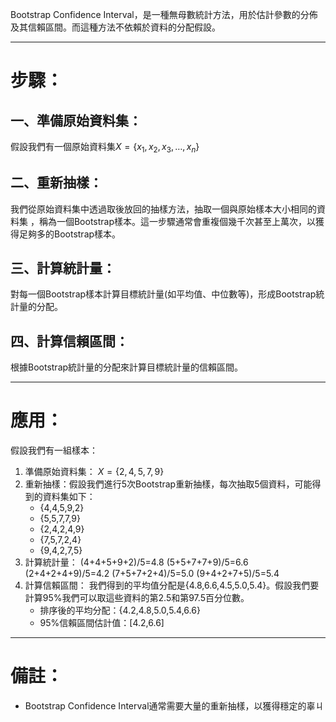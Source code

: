 Bootstrap Confidence Interval，是一種無母數統計方法，用於估計參數的分佈及其信賴區間。而這種方法不依賴於資料的分配假設。
- - -
# 步驟：
## 一、準備原始資料集：
假設我們有一個原始資料集$X=\left\lbrace x_1,x_2,x_3 ,\ldots ,x_n\right\rbrace$
## 二、重新抽樣：
我們從原始資料集中透過取後放回的抽樣方法，抽取一個與原始樣本大小相同的資料集
，稱為一個Bootstrap樣本。這一步驟通常會重複個幾千次甚至上萬次，以獲得足夠多的Bootstrap樣本。
## 三、計算統計量：
對每一個Bootstrap樣本計算目標統計量(如平均值、中位數等)，形成Bootstrap統計量的分配。
## 四、計算信賴區間：
根據Bootstrap統計量的分配來計算目標統計量的信賴區間。
- - - 
# 應用：
假設我們有一組樣本：
1. 準備原始資料集：
	$X=\left\lbrace2,4,5,7,9\right\rbrace$
2. 重新抽樣：假設我們進行5次Bootstrap重新抽樣，每次抽取5個資料，可能得到的資料集如下：
	- {4,4,5,9,2}
    - {5,5,7,7,9}
    - {2,4,2,4,9}
    - {7,5,7,2,4}
    - {9,4,2,7,5}
3. 計算統計量：
	(4+4+5+9+2)/5=4.8
	(5+5+7+7+9)/5=6.6
	(2+4+2+4+9)/5=4.2
	(7+5+7+2+4)/5=5.0
	(9+4+2+7+5)/5=5.4
4. 計算信賴區間：
	我們得到的平均值分配是{4.8,6.6,4.5,5.0,5.4}。假設我們要計算95%我們可以取這些資料的第2.5和第97.5百分位數。
	- 排序後的平均分配：{4.2,4.8,5.0,5.4,6.6}
	- 95%信賴區間估計值：\[4.2,6.6\]
- - -
# 備註：
- Bootstrap Confidence Interval通常需要大量的重新抽樣，以獲得穩定的辜ㄐ